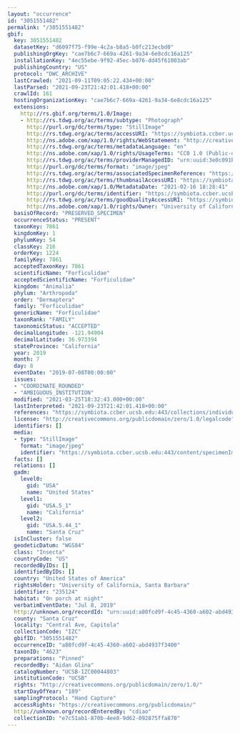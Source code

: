 ```yaml
---
layout: "occurrence"
id: "3051551482"
permalink: "/3051551482"
gbif:
  key: 3051551482
  datasetKey: "d6097f75-f99e-4c2a-b8a5-b0fc213ecbd0"
  publishingOrgKey: "cae7b6c7-669a-4261-9a34-6e8cdc16a125"
  installationKey: "4ec55ebe-9f92-45ec-b076-dd45f61003ab"
  publishingCountry: "US"
  protocol: "DWC_ARCHIVE"
  lastCrawled: "2021-09-11T09:05:22.434+00:00"
  lastParsed: "2021-09-23T21:42:01.418+00:00"
  crawlId: 161
  hostingOrganizationKey: "cae7b6c7-669a-4261-9a34-6e8cdc16a125"
  extensions:
    http://rs.gbif.org/terms/1.0/Image:
    - http://rs.tdwg.org/ac/terms/subtype: "Photograph"
      http://purl.org/dc/terms/type: "StillImage"
      http://rs.tdwg.org/ac/terms/accessURI: "https://symbiota.ccber.ucsb.edu:443/content/specimenImages/UCSB_IZC/UCSB-IZC00044/UCSB-IZC00044803.jpg"
      http://ns.adobe.com/xap/1.0/rights/WebStatement: "http://creativecommons.org/publicdomain/zero/1.0/"
      http://rs.tdwg.org/ac/terms/metadataLanguage: "en"
      http://ns.adobe.com/xap/1.0/rights/UsageTerms: "CC0 1.0 (Public-domain)"
      http://rs.tdwg.org/ac/terms/providerManagedID: "urn:uuid:3e0c091b-6f73-47a1-9cc2-6f4cec205ff7"
      http://purl.org/dc/terms/format: "image/jpeg"
      http://rs.tdwg.org/ac/terms/associatedSpecimenReference: "https://symbiota.ccber.ucsb.edu:443/collections/individual/index.php?occid=235124"
      http://rs.tdwg.org/ac/terms/thumbnailAccessURI: "https://symbiota.ccber.ucsb.edu:443/content/specimenImages/UCSB_IZC/UCSB-IZC00044/UCSB-IZC00044803_tn.jpg"
      http://ns.adobe.com/xap/1.0/MetadataDate: "2021-02-16 18:28:41"
      http://purl.org/dc/terms/identifier: "https://symbiota.ccber.ucsb.edu:443/content/specimenImages/UCSB_IZC/UCSB-IZC00044/UCSB-IZC00044803.jpg"
      http://rs.tdwg.org/ac/terms/goodQualityAccessURI: "https://symbiota.ccber.ucsb.edu:443/content/specimenImages/UCSB_IZC/UCSB-IZC00044/UCSB-IZC00044803.jpg"
      http://ns.adobe.com/xap/1.0/rights/Owner: "University of California, Santa Barbara"
  basisOfRecord: "PRESERVED_SPECIMEN"
  occurrenceStatus: "PRESENT"
  taxonKey: 7861
  kingdomKey: 1
  phylumKey: 54
  classKey: 216
  orderKey: 1224
  familyKey: 7861
  acceptedTaxonKey: 7861
  scientificName: "Forficulidae"
  acceptedScientificName: "Forficulidae"
  kingdom: "Animalia"
  phylum: "Arthropoda"
  order: "Dermaptera"
  family: "Forficulidae"
  genericName: "Forficulidae"
  taxonRank: "FAMILY"
  taxonomicStatus: "ACCEPTED"
  decimalLongitude: -121.94904
  decimalLatitude: 36.973394
  stateProvince: "California"
  year: 2019
  month: 7
  day: 8
  eventDate: "2019-07-08T00:00:00"
  issues:
  - "COORDINATE_ROUNDED"
  - "AMBIGUOUS_INSTITUTION"
  modified: "2021-03-25T18:32:43.000+00:00"
  lastInterpreted: "2021-09-23T21:42:01.418+00:00"
  references: "https://symbiota.ccber.ucsb.edu:443/collections/individual/index.php?occid=235124"
  license: "http://creativecommons.org/publicdomain/zero/1.0/legalcode"
  identifiers: []
  media:
  - type: "StillImage"
    format: "image/jpeg"
    identifier: "https://symbiota.ccber.ucsb.edu:443/content/specimenImages/UCSB_IZC/UCSB-IZC00044/UCSB-IZC00044803.jpg"
  facts: []
  relations: []
  gadm:
    level0:
      gid: "USA"
      name: "United States"
    level1:
      gid: "USA.5_1"
      name: "California"
    level2:
      gid: "USA.5.44_1"
      name: "Santa Cruz"
  isInCluster: false
  geodeticDatum: "WGS84"
  class: "Insecta"
  countryCode: "US"
  recordedByIDs: []
  identifiedByIDs: []
  country: "United States of America"
  rightsHolder: "University of California, Santa Barbara"
  identifier: "235124"
  habitat: "On porch at night"
  verbatimEventDate: "Jul 8, 2019"
  http://unknown.org/recordId: "urn:uuid:a80fcd9f-4c45-4360-a602-abd4937f3400"
  county: "Santa Cruz"
  locality: "Central Ave, Capitola"
  collectionCode: "IZC"
  gbifID: "3051551482"
  occurrenceID: "a80fcd9f-4c45-4360-a602-abd4937f3400"
  taxonID: "4623"
  preparations: "Pinned"
  recordedBy: "Aidan Glina"
  catalogNumber: "UCSB-IZC00044803"
  institutionCode: "UCSB"
  rights: "http://creativecommons.org/publicdomain/zero/1.0/"
  startDayOfYear: "189"
  samplingProtocol: "Hand Capture"
  accessRights: "https://creativecommons.org/publicdomain/"
  http://unknown.org/recordEnteredBy: "cdiao"
  collectionID: "e7c51ab1-870b-4ee8-9d62-092875ffa870"
---
```

